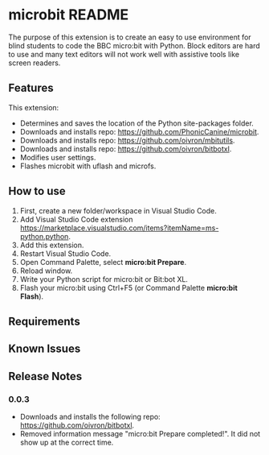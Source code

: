 # microbit README

The purpose of this extension is to create an easy to use environment for blind students to code the BBC micro:bit with Python. Block editors are hard to use and many text editors will not work well with assistive tools like screen readers.

## Features

This extension:
* Determines and saves the location of the Python site-packages folder.
* Downloads and installs repo: https://github.com/PhonicCanine/microbit.
* Downloads and installs repo: https://github.com/oivron/mbitutils.
* Downloads and installs repo: https://github.com/oivron/bitbotxl.
* Modifies user settings.
* Flashes microbit with uflash and microfs.

## How to use

1. First, create a new folder/workspace in Visual Studio Code.
2. Add Visual Studio Code extension https://marketplace.visualstudio.com/items?itemName=ms-python.python.
3. Add this extension.
4. Restart Visual Studio Code.
5. Open Command Palette, select __micro:bit Prepare__.
6. Reload window.
7. Write your Python script for micro:bit or Bit:bot XL.
8. Flash your micro:bit using Ctrl+F5 (or Command Palette __micro:bit Flash__).

## Requirements

## Known Issues

## Release Notes

### 0.0.3

* Downloads and installs the following repo: https://github.com/oivron/bitbotxl.
* Removed information message "micro:bit Prepare completed!". It did not show up at the correct time.